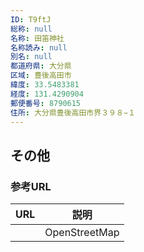 ```yaml
---
ID: T9ftJ
総称: null
名称: 田笛神社
名称読み: null
別名: null
都道府県: 大分県
区域: 豊後高田市
緯度: 33.5483381
経度: 131.4290904
郵便番号: 8790615
住所: 大分県豊後高田市界３９８−１
---
```


## その他

### 参考URL

| URL | 説明          |
| --- | ------------- |
|     | OpenStreetMap |
